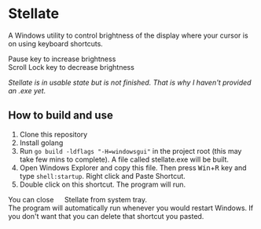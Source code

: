 # Stellate

A Windows utility to control brightness of the display where your cursor is on using keyboard shortcuts.

Pause key to increase brightness  
Scroll Lock key to decrease brightness

_Stellate is in usable state but is not finished. That is why I haven't provided an .exe yet._

## How to build and use

1. Clone this repository
1. Install golang
1. Run `go build -ldflags "-H=windowsgui"` in the project root (this may take few mins to complete). A file called stellate.exe will be built.
1. Open Windows Explorer and copy this file. Then press <kbd>Win</kbd>+<kbd>R</kbd> key and type `shell:startup`. Right click and Paste Shortcut.
1. Double click on this shortcut. The program will run. 

You can close <img src="icon.ico" style="height: 1em; width: auto;" /> Stellate from system tray.  
The program will automatically run whenever you would restart Windows. If you don't want that you can delete that shortcut you pasted.
